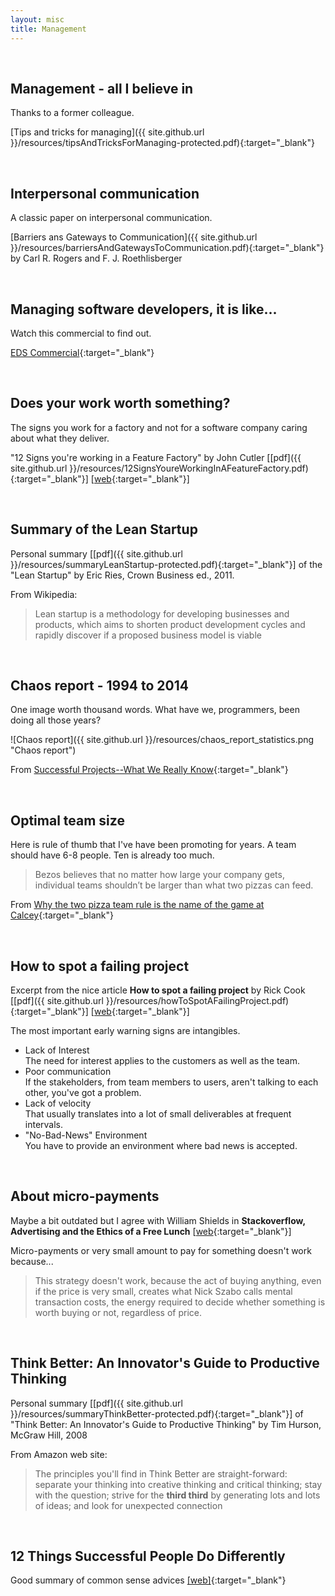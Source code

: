 ```yaml
---
layout: misc
title: Management
---
```

<br/>

## Management - all I believe in

Thanks to a former colleague.

[Tips and tricks for managing]({{ site.github.url }}/resources/tipsAndTricksForManaging-protected.pdf){:target="_blank"}

<br/>

## Interpersonal communication 

A classic paper on interpersonal communication.

[Barriers ans Gateways to Communication]({{ site.github.url }}/resources/barriersAndGatewaysToCommunication.pdf){:target="_blank"} by Carl R. Rogers and F. J. Roethlisberger

<br/>

## Managing software developers, it is like...

Watch this commercial to find out.

[EDS Commercial](https://www.youtube.com/watch?v=Pk7yqlTMvp8){:target="_blank"}

<br/>

## Does your work worth something?

The signs you work for a factory and not for a software company caring about what they deliver.

"12 Signs you're working in a Feature Factory" by John Cutler
[[pdf]({{ site.github.url }}/resources/12SignsYoureWorkingInAFeatureFactory.pdf){:target="_blank"}]
[[web](https://hackernoon.com/12-signs-youre-working-in-a-feature-factory-44a5b938d6a2){:target="_blank"}]

<br/>

## Summary of the Lean Startup

Personal summary [[pdf]({{ site.github.url }}/resources/summaryLeanStartup-protected.pdf){:target="_blank"}] of the "Lean Startup" by Eric Ries, Crown Business ed., 2011.

From Wikipedia:
> Lean startup is a methodology for developing businesses and products, which aims to shorten product development cycles and rapidly discover if a proposed business model is viable

<br/>

## Chaos report - 1994 to 2014

One image worth thousand words. What have we, programmers, been doing all those years?

![Chaos report]({{ site.github.url }}/resources/chaos_report_statistics.png "Chaos report")

From [Successful Projects--What We Really Know](http://www.planningplanet.com/blog/successful-projects-what-we-really-know){:target="_blank"}

<br/>

## Optimal team size

Here is rule of thumb that I've have been promoting for years. A team should have 6-8 people. Ten is already too much.

> Bezos believes that no matter how large your company gets, individual teams shouldn’t be larger than what two pizzas can feed.

From [Why the two pizza team rule is the name of the game at Calcey](https://www.calcey.com/blog/why-the-two-pizza-team-rule-is-the-name-game-at-calcey/){:target="_blank"}

<br/>

## How to spot a failing project

Excerpt from the nice article **How to spot a failing project** by Rick Cook [[pdf]({{ site.github.url }}/resources/howToSpotAFailingProject.pdf){:target="_blank"}] [[web](https://www.cio.com/article/2438424/how-to-spot-a-failing-project.html){:target="_blank"}]

The most important early warning signs are intangibles. 

* Lack of Interest<br/>
    The need for interest applies to the customers as well as the team.
* Poor communication<br/>
    If the stakeholders, from team members to users, aren't talking to each other, you've got a problem.
* Lack of velocity<br/>
    That usually translates into a lot of small deliverables at frequent intervals. 
* "No-Bad-News" Environment<br/>
    You have to provide an environment where bad news is accepted.

<br/>

## About micro-payments

Maybe a bit outdated but I agree with William Shields in **Stackoverflow, Advertising and the Ethics of a Free Lunch** [[web](http://www.cforcoding.com/2009/10/stackoverflow-advertising-and-ethics-of.html){:target="_blank"}]

Micro-payments or very small amount to pay for something doesn't work because...

> This strategy doesn't work, because the act of buying anything, even if the price is very small, creates what Nick Szabo calls mental transaction costs, the energy required to decide whether something is worth buying or not, regardless of price.

<br/>

## Think Better: An Innovator's Guide to Productive Thinking

Personal summary [[pdf]({{ site.github.url }}/resources/summaryThinkBetter-protected.pdf){:target="_blank"}] of "Think Better: An Innovator's Guide to Productive Thinking"
by Tim Hurson, McGraw Hill, 2008

From Amazon web site:
> The principles you'll find in Think Better are straight-forward: separate your thinking into creative thinking and critical thinking; stay with the question; strive for the **third third** by generating lots and lots of ideas; and look for unexpected connection

<br/>

## 12 Things Successful People Do Differently

Good summary of common sense advices [[web]](http://www.marcandangel.com/2012/01/22/12-things-successful-people-do-differently/){:target="_blank"} 